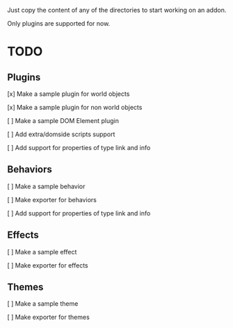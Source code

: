 Just copy the content of any of the directories to start working on an addon.

Only plugins are supported for now.

# TODO

## Plugins

[x] Make a sample plugin for world objects

[x] Make a sample plugin for non world objects

[ ] Make a sample DOM Element plugin

[ ] Add extra/domside scripts support

[ ] Add support for properties of type link and info

## Behaviors

[ ] Make a sample behavior

[ ] Make exporter for behaviors

[ ] Add support for properties of type link and info

## Effects

[ ] Make a sample effect

[ ] Make exporter for effects

## Themes

[ ] Make a sample theme

[ ] Make exporter for themes
